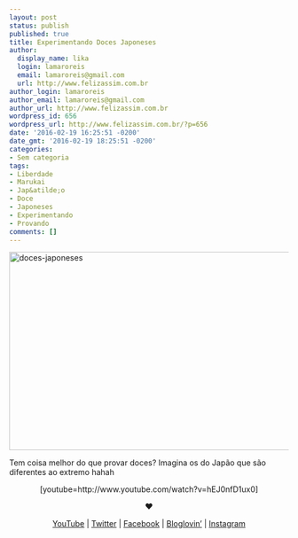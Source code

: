 ```yaml
---
layout: post
status: publish
published: true
title: Experimentando Doces Japoneses
author:
  display_name: lika
  login: lamaroreis
  email: lamaroreis@gmail.com
  url: http://www.felizassim.com.br
author_login: lamaroreis
author_email: lamaroreis@gmail.com
author_url: http://www.felizassim.com.br
wordpress_id: 656
wordpress_url: http://www.felizassim.com.br/?p=656
date: '2016-02-19 16:25:51 -0200'
date_gmt: '2016-02-19 18:25:51 -0200'
categories:
- Sem categoria
tags:
- Liberdade
- Marukai
- Jap&atilde;o
- Doce
- Japoneses
- Experimentando
- Provando
comments: []
---
```

<p><a href="http://www.felizassim.com.br/wp-content/uploads/2016/02/post.jpg"><img class="aligncenter wp-image-657 size-large" src="http://www.felizassim.com.br/wp-content/uploads/2016/02/post-1024x572.jpg" alt="doces-japoneses" width="640" height="358" /></a></p>
<p>Tem coisa melhor do que provar doces? Imagina os do Jap&atilde;o que s&atilde;o diferentes ao extremo hahah</p>
<p style="text-align: center;">[youtube=http://www.youtube.com/watch?v=hEJ0nfD1ux0]</p></p>
<p style="text-align: center;"><b>&hearts;</b></p></p>
<p style="text-align: center;"><a href="https://www.youtube.com/channel/UCTk3xkOSzWzf8Ba-wJN8jDA">YouTube</a> |&nbsp;<a href="https://twitter.com/lettiicee">Twitter</a>&nbsp;|&nbsp;<a href="http://www.facebook.com/blogfelizassim">Facebook</a>&nbsp;|&nbsp;<a href="https://www.bloglovin.com/blogs/feliz-assim-14224049">Bloglovin&rsquo;</a>&nbsp;|&nbsp;<a href="http://instagram.com/lettiicee">Instagram</a></p></p>
